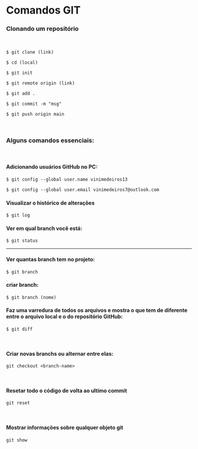 # **Comandos GIT**

### **Clonando um repositório**
<br>

`$ git clone (link)`

`$ cd (local)`

`$ git init`

`$ git remote origin (link)`

`$ git add .`

`$ git commit -m "msg"`

`$ git push origin main`

<br>

### Alguns comandos essenciais:
<br>

#### Adicionando usuários GitHub no PC:

`$ git config --global user.name vinimedeiros13`

`$ git config --global user.email vinimedeiros7@outlook.com`

#### Visualizar o histórico de alterações
 
`$ git log`


#### Ver em qual branch você está:

`$ git status`

<hr>

#### Ver quantas branch tem no projeto:

`$ git branch`

#### criar branch:

`$ git branch (nome)`

#### Faz uma varredura de todos os arquivos e mostra o que tem de diferente entre o arquivo local e o do repositório GitHub:

`$ git diff`

<br>

#### Criar novas branchs ou alternar entre elas:

`git checkout <branch-name>`

<br>

#### Resetar todo o código de volta ao ultimo commit

`git reset`

<br>

#### Mostrar informações sobre qualquer objeto git

`git show`

<br>